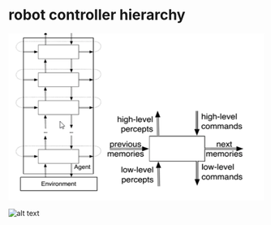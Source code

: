 # robot controller hierarchy
![alt text](https://github.com/nglthu/AI/blob/master/img/robot.png)



![alt text](https://github.com/nglthu/AI/blob/master/mvi/robotTest.gif)